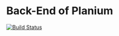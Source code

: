 # Back-End of Planium
[![Build Status](https://dev.azure.com/known-project/back-end/_apis/build/status/back-end-ASP.NET%20Core-CI?branchName=master)](https://dev.azure.com/known-project/back-end/_build/latest?definitionId=2&branchName=master)
